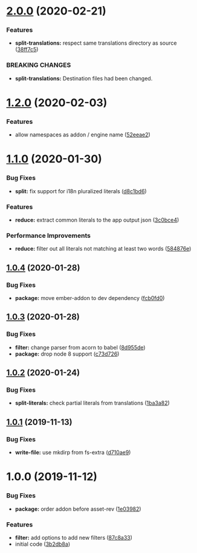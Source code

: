 # [2.0.0](https://github.com/BBVAEngineering/ember-cli-intl-shake/compare/v1.2.0...v2.0.0) (2020-02-21)


### Features

* **split-translations:** respect same translations directory as source ([38ff7c5](https://github.com/BBVAEngineering/ember-cli-intl-shake/commit/38ff7c55afabe42b5e828bf1e6e39695cf512374))


### BREAKING CHANGES

* **split-translations:** Destination files had been changed.

# [1.2.0](https://github.com/BBVAEngineering/ember-cli-intl-shake/compare/v1.1.0...v1.2.0) (2020-02-03)


### Features

* allow namespaces as addon / engine name ([52eeae2](https://github.com/BBVAEngineering/ember-cli-intl-shake/commit/52eeae28b6a2570850588d6f08b6afe59e91efd3))

# [1.1.0](https://github.com/BBVAEngineering/ember-cli-intl-shake/compare/v1.0.4...v1.1.0) (2020-01-30)


### Bug Fixes

* **split:** fix support for i18n pluralized literals ([d8c1bd6](https://github.com/BBVAEngineering/ember-cli-intl-shake/commit/d8c1bd6068036ead76019d204e52980791f10580))


### Features

* **reduce:** extract common literals to the app output json ([3c0bce4](https://github.com/BBVAEngineering/ember-cli-intl-shake/commit/3c0bce4e8a192eb6ef5b3e8ee25a6fa3e6cddc59))


### Performance Improvements

* **reduce:** filter out all literals not matching at least two words ([584876e](https://github.com/BBVAEngineering/ember-cli-intl-shake/commit/584876e46751aea4935417a0d6fbbfc8a9b4d4a0))

## [1.0.4](https://github.com/BBVAEngineering/ember-cli-intl-shake/compare/v1.0.3...v1.0.4) (2020-01-28)


### Bug Fixes

* **package:** move ember-addon to dev dependency ([fcb0fd0](https://github.com/BBVAEngineering/ember-cli-intl-shake/commit/fcb0fd054797d59e45755a066b81f71d4e10cd72))

## [1.0.3](https://github.com/BBVAEngineering/ember-cli-intl-shake/compare/v1.0.2...v1.0.3) (2020-01-28)


### Bug Fixes

* **filter:** change parser from acorn to babel ([8d955de](https://github.com/BBVAEngineering/ember-cli-intl-shake/commit/8d955dea7bdd181334f68b9f71de7ea114c36388))
* **package:** drop node 8 support ([c73d726](https://github.com/BBVAEngineering/ember-cli-intl-shake/commit/c73d726c0d173c18ec41f70decc1a3c4390b686c))

## [1.0.2](https://github.com/BBVAEngineering/ember-cli-intl-shake/compare/v1.0.1...v1.0.2) (2020-01-24)


### Bug Fixes

* **split-literals:** check partial literals from translations ([1ba3a82](https://github.com/BBVAEngineering/ember-cli-intl-shake/commit/1ba3a827771922be2e8597c574f9f63b7315ebfd))

## [1.0.1](https://github.com/BBVAEngineering/ember-cli-intl-shake/compare/v1.0.0...v1.0.1) (2019-11-13)


### Bug Fixes

* **write-file:** use mkdirp from fs-extra ([d710ae9](https://github.com/BBVAEngineering/ember-cli-intl-shake/commit/d710ae931840ef35f704b190197df56dbb32bdc2))

# 1.0.0 (2019-11-12)


### Bug Fixes

* **package:** order addon before asset-rev ([1e03982](https://github.com/BBVAEngineering/ember-cli-intl-shake/commit/1e03982ebb7e730b5444b47b6abbd5d635e44169))


### Features

* **filter:** add options to add new filters ([87c8a33](https://github.com/BBVAEngineering/ember-cli-intl-shake/commit/87c8a3385193a25edfee6b7f37664a4a69497360))
* initial code ([3b2db8a](https://github.com/BBVAEngineering/ember-cli-intl-shake/commit/3b2db8ad39ee7744b3409777b0cbe71772b4a194))

